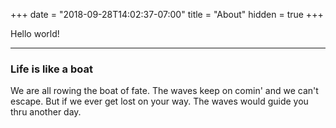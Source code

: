 +++
date = "2018-09-28T14:02:37-07:00"
title = "About"
hidden = true
+++

Hello world!

***

### Life is like a boat

We are all rowing the boat of fate.
The waves keep on comin' and we can't escape.
But if we ever get lost on your way.
The waves would guide you thru another day.
